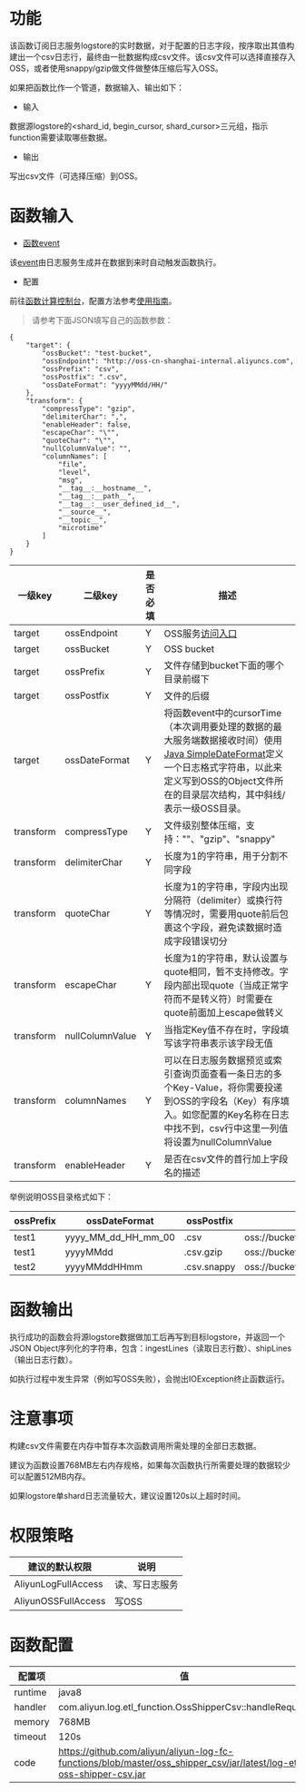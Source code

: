 # 功能

该函数订阅日志服务logstore的实时数据，对于配置的日志字段，按序取出其值构建出一个csv日志行，最终由一批数据构成csv文件。该csv文件可以选择直接存入OSS，或者使用snappy/gzip做文件做整体压缩后写入OSS。

如果把函数比作一个管道，数据输入、输出如下：

* 输入

数据源logstore的<shard_id, begin_cursor, shard_cursor>三元组，指示function需要读取哪些数据。

* 输出

写出csv文件（可选择压缩）到OSS。

# 函数输入

* [函数event](https://help.aliyun.com/document_detail/51885.html)

该[event](https://help.aliyun.com/document_detail/60781.html?spm=5176.product28958.6.634.kEFuYC#h1--event)由日志服务生成并在数据到来时自动触发函数执行。

* 配置

前往[函数计算控制台](https://fc.console.aliyun.com/#/serviceList/)，配置方法参考[使用指南](https://help.aliyun.com/document_detail/60291.html?spm=5176.doc60781.6.633.YgBNLD#h1-u4F7Fu7528u6307u5357)。

> 请参考下面JSON填写自己的函数参数：

```
{
    "target": {
        "ossBucket": "test-bucket",
        "ossEndpoint": "http://oss-cn-shanghai-internal.aliyuncs.com",
        "ossPrefix": "csv",
        "ossPostfix": ".csv",
        "ossDateFormat": "yyyyMMdd/HH/"
    },
    "transform": {
        "compressType": "gzip",
        "delimiterChar": ",",
        "enableHeader": false,
        "escapeChar": "\"",
        "quoteChar": "\"",
        "nullColumnValue": "",
        "columnNames": [
            "file",
            "level",
            "msg",
            "__tag__:__hostname__",
            "__tag__:__path__",
            "__tag__:__user_defined_id__",
            "__source__",
            "__topic__",
            "microtime"
        ]
    }
}
```

| 一级key | 二级key | 是否必填 | 描述 |
|--------|---------|--------|------|
| target | ossEndpoint | Y | OSS服务[访问入口](https://help.aliyun.com/document_detail/31837.html?spm=5176.product31815.6.577.ZMT6qZ) |
| target | ossBucket | Y | OSS bucket |
| target | ossPrefix | Y | 文件存储到bucket下面的哪个目录前缀下 |
| target | ossPostfix | Y | 文件的后缀 |
| target | ossDateFormat | Y | 将函数event中的cursorTime（本次调用要处理的数据的最大服务端数据接收时间）使用[Java SimpleDateFormat](https://docs.oracle.com/javase/6/docs/api/java/text/SimpleDateFormat.html?spm=5176.doc29001.2.7.ktAp3Z)定义一个日志格式字符串，以此来定义写到OSS的Object文件所在的目录层次结构，其中斜线/表示一级OSS目录。 |
| transform | compressType | Y | 文件级别整体压缩，支持：""、"gzip"、"snappy" | 
| transform | delimiterChar | Y | 长度为1的字符串，用于分割不同字段 | 
| transform | quoteChar | Y | 长度为1的字符串，字段内出现分隔符（delimiter）或换行符等情况时，需要用quote前后包裹这个字段，避免读数据时造成字段错误切分 |
| transform | escapeChar | Y | 长度为1的字符串，默认设置与quote相同，暂不支持修改。字段内部出现quote（当成正常字符而不是转义符）时需要在quote前面加上escape做转义 | 
| transform | nullColumnValue | Y | 当指定Key值不存在时，字段填写该字符串表示该字段无值 | 
| transform | columnNames | Y | 可以在日志服务数据预览或索引查询页面查看一条日志的多个Key-Value，将你需要投递到OSS的字段名（Key）有序填入。如您配置的Key名称在日志中找不到，csv行中这里一列值将设置为nullColumnValue | 
| transform | enableHeader | Y | 是否在csv文件的首行加上字段名的描述 | 

举例说明OSS目录格式如下：

| ossPrefix | ossDateFormat | ossPostfix | 目录 |
|-----------|---------------|------------|-----|
| test1 | yyyy_MM_dd_HH_mm_00	| .csv | oss://bucket/test1/2016_01_27_20_30_00/278_MTUxMTI1NDk5Mjg0NTU1MTQ0MQ==_MTUxMTI1NDk5Mjg0NTU1MTQ0Mg==.csv |
| test1 | yyyyMMdd | .csv.gzip | oss://bucket/test1/20160127/297_MTUxMTI1NTAxNDUyNTM4NTM3NQ==_MTUxMTI1NTAxNDUyNTM4NTM3Ng==.csv.gzip |
| test2 | yyyyMMddHHmm | .csv.snappy | oss://bucket/test2/201601272000/303_MTUxMTI1NDQwNzUxMzMzMjMyOQ==_MTUxMTI1NDQwNzUxMzMzMjMzMQ==.csv.snappy |

# 函数输出 

执行成功的函数会将源logstore数据做加工后再写到目标logstore，并返回一个JSON Object序列化的字符串，包含：ingestLines（读取日志行数）、shipLines（输出日志行数）。

如执行过程中发生异常（例如写OSS失败），会抛出IOException终止函数运行。

# 注意事项

构建csv文件需要在内存中暂存本次函数调用所需处理的全部日志数据。

建议为函数设置768MB左右内存规格，如果每次函数执行所需要处理的数据较少可以配置512MB内存。

如果logstore单shard日志流量较大，建议设置120s以上超时时间。

# 权限策略

| 建议的默认权限 | 说明 |
|--------------|-----|
| AliyunLogFullAccess | 读、写日志服务 |
| AliyunOSSFullAccess | 写OSS |

# 函数配置

| 配置项 | 值 |
|-----|-------|
| runtime | java8 |
| handler | com.aliyun.log.etl_function.OssShipperCsv::handleRequest |
| memory | 768MB |
| timeout | 120s |
| code | https://github.com/aliyun/aliyun-log-fc-functions/blob/master/oss_shipper_csv/jar/latest/log-etl-oss-shipper-csv.jar |

